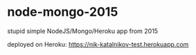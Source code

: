 # node-mongo-2015
stupid simple NodeJS/Mongo/Heroku app from 2015

deployed on Heroku:
https://nik-katalnikov-test.herokuapp.com
